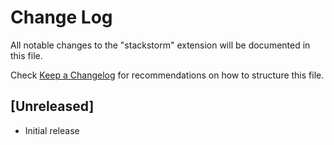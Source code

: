 # Change Log

All notable changes to the "stackstorm" extension will be documented in this file.

Check [Keep a Changelog](http://keepachangelog.com/) for recommendations on how to structure this file.

## [Unreleased]

- Initial release